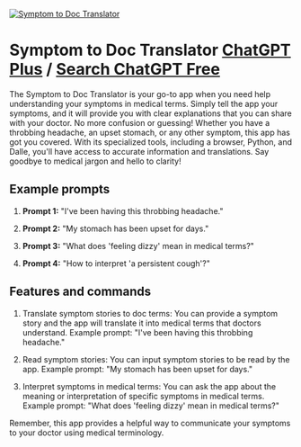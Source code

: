 
[![Symptom to Doc Translator](https://files.oaiusercontent.com/file-NRPl1Yjlc1HMTqFzeECwDB3s?se=2123-10-17T00%3A49%3A05Z&sp=r&sv=2021-08-06&sr=b&rscc=max-age%3D31536000%2C%20immutable&rscd=attachment%3B%20filename%3D143cb7be-c794-49a4-98e0-21398faa8a57.png&sig=9cIz8kJofjLlPTu7SH1VLaF3FFhq4Ec%2Bf9hkGF3M9tk%3D)](https://chat.openai.com/g/g-8kS5DH7p4-symptom-to-doc-translator)

# Symptom to Doc Translator [ChatGPT Plus](https://chat.openai.com/g/g-8kS5DH7p4-symptom-to-doc-translator) / [Search ChatGPT Free](https://gptcall.net/index.html#/?search=Symptom%20to%20Doc%20Translator)

The Symptom to Doc Translator is your go-to app when you need help understanding your symptoms in medical terms. Simply tell the app your symptoms, and it will provide you with clear explanations that you can share with your doctor. No more confusion or guessing! Whether you have a throbbing headache, an upset stomach, or any other symptom, this app has got you covered. With its specialized tools, including a browser, Python, and Dalle, you'll have access to accurate information and translations. Say goodbye to medical jargon and hello to clarity!

## Example prompts

1. **Prompt 1:** "I've been having this throbbing headache."

2. **Prompt 2:** "My stomach has been upset for days."

3. **Prompt 3:** "What does 'feeling dizzy' mean in medical terms?"

4. **Prompt 4:** "How to interpret 'a persistent cough'?"

## Features and commands

1. Translate symptom stories to doc terms: You can provide a symptom story and the app will translate it into medical terms that doctors understand. Example prompt: "I've been having this throbbing headache."

2. Read symptom stories: You can input symptom stories to be read by the app. Example prompt: "My stomach has been upset for days."

3. Interpret symptoms in medical terms: You can ask the app about the meaning or interpretation of specific symptoms in medical terms. Example prompt: "What does 'feeling dizzy' mean in medical terms?"

Remember, this app provides a helpful way to communicate your symptoms to your doctor using medical terminology.


